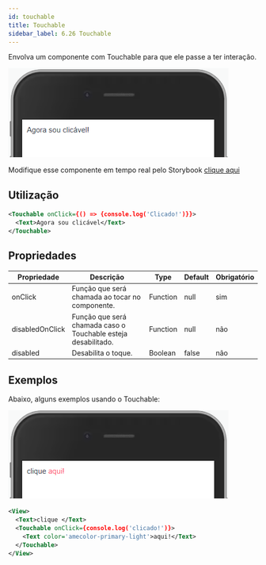 ```yaml
---
id: touchable
title: Touchable
sidebar_label: 6.26 Touchable
---
```


Envolva um componente com Touchable para que ele passe a ter interação.

![Touchable](assets/images_components/v2.19.0/touchable_ex1.png)

Modifique esse componente em tempo real pelo Storybook [clique aqui](https://ame-miniapp-storybook.calindra.com.br/mobile/v2/?path=/story/intera%C3%A7%C3%B5es-touchable--basic)

## Utilização

```xml
<Touchable onClick={() => {console.log('Clicado!')}}>
  <Text>Agora sou clicável</Text>
</Touchable>
```
## Propriedades


| Propriedade     | Descrição                                                     | Type     | Default | Obrigatório |
|-----------------|---------------------------------------------------------------|----------|---------|-------------|
| onClick         | Função que será chamada ao tocar no componente.               | Function | null    | sim         |
| disabledOnClick | Função que será chamada caso o Touchable esteja desabilitado. | Function | null    | não         |
| disabled        | Desabilita o toque.                                           | Boolean  | false   | não         |

## Exemplos

Abaixo, alguns exemplos usando o Touchable:

![Touchable](assets/images_components/v2.19.0/touchable_ex2.png)

```xml
<View>
  <Text>clique </Text>
  <Touchable onClick={console.log('clicado!')}>
    <Text color='amecolor-primary-light'>aqui!</Text>
  </Touchable>
</View>
```

